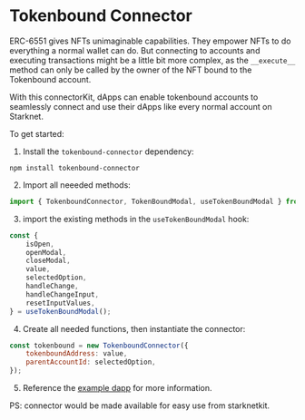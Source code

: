 # Tokenbound Connector

ERC-6551 gives NFTs unimaginable capabilities. They empower NFTs to do everything a normal wallet can do. But connecting to accounts and executing transactions might be a little bit more complex, as the `__execute__` method can only be called by the owner of the NFT bound to the Tokenbound account.

With this connectorKit, dApps can enable tokenbound accounts to seamlessly connect and use their dApps like every normal account on Starknet.

To get started:
1. Install the `tokenbound-connector` dependency:

```shell
npm install tokenbound-connector
```

2. Import all neeeded methods:

```js
import { TokenboundConnector, TokenBoundModal, useTokenBoundModal } from "../index";
```

3. import the existing methods in the `useTokenBoundModal` hook:
```js
const {
    isOpen,
    openModal,
    closeModal,
    value,
    selectedOption,
    handleChange,
    handleChangeInput,
    resetInputValues,
} = useTokenBoundModal();
```

4. Create all needed functions, then instantiate the connector:
```js
const tokenbound = new TokenboundConnector({
    tokenboundAddress: value,
    parentAccountId: selectedOption,
});
```

5. Reference the [example dapp](./src/example/App.tsx) for more information.

PS: connector would be made available for easy use from starknetkit.